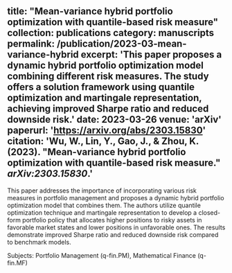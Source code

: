 title: "Mean-variance hybrid portfolio optimization with quantile-based risk measure"
collection: publications
category: manuscripts
permalink: /publication/2023-03-mean-variance-hybrid
excerpt: 'This paper proposes a dynamic hybrid portfolio optimization model combining different risk measures. The study offers a solution framework using quantile optimization and martingale representation, achieving improved Sharpe ratio and reduced downside risk.'
date: 2023-03-26
venue: 'arXiv'
paperurl: 'https://arxiv.org/abs/2303.15830'
citation: 'Wu, W., Lin, Y., Gao, J., & Zhou, K. (2023). &quot;Mean-variance hybrid portfolio optimization with quantile-based risk measure.&quot; <i>arXiv:2303.15830</i>.'
---

This paper addresses the importance of incorporating various risk measures in portfolio management and proposes a dynamic hybrid portfolio optimization model that combines them. The authors utilize quantile optimization technique and martingale representation to develop a closed-form portfolio policy that allocates higher positions to risky assets in favorable market states and lower positions in unfavorable ones. The results demonstrate improved Sharpe ratio and reduced downside risk compared to benchmark models.

Subjects: Portfolio Management (q-fin.PM), Mathematical Finance (q-fin.MF)